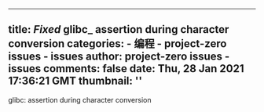 
---
title: _Fixed_ glibc_ assertion during character conversion
categories: 
    - 编程
    - project-zero issues - issues
author: project-zero issues - issues
comments: false
date: Thu, 28 Jan 2021 17:36:21 GMT
thumbnail: ''
---

<div>   
glibc: assertion during character conversion  
</div>
            